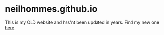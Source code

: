 # neilhommes.github.io

This is my OLD website and has'nt been updated in years. Find my new one [here](https://blog.neilhommes.xyz)
